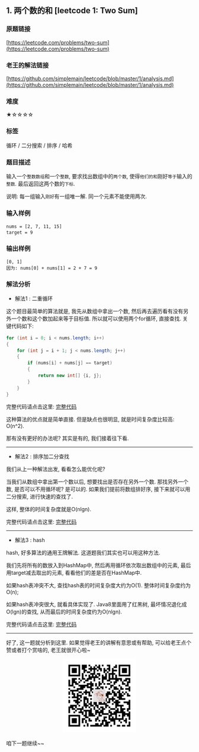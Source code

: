 ## 1. 两个数的和 [leetcode 1: Two Sum]

### 原题链接

[https://leetcode.com/problems/two-sum](https://leetcode.com/problems/two-sum)


### 老王的解法链接
[https://github.com/simplemain/leetcode/blob/master/1/analysis.md](https://github.com/simplemain/leetcode/blob/master/1/analysis.md)

### 难度

★☆☆☆☆

### 标签

循环 / 二分搜索 / 排序 / 哈希

### 题目描述

输入一个`整数数组`和一个`整数`, 要求找出数组中的`两个数`, 使得`他们的和`刚好`等于`输入的`整数`. 最后返回这两个数的`下标`.

说明: 每一组输入`刚好`有一组唯一解. 同一个元素不能使用两次.

### 输入样例

```
nums = [2, 7, 11, 15]
target = 9
```

### 输出样例

```
[0, 1]
因为: nums[0] + nums[1] = 2 + 7 = 9
```

### 解法分析

* 解法1 : 二重循环

这个题目最简单的算法就是, 我先从数组中拿出一个数, 然后再去遍历看有没有另外一个数和这个数加起来等于目标值. 所以就可以使用两个for循环, 直接查找. 关键代码如下:

```java
for (int i = 0; i < nums.length; i++)
{
    for (int j = i + 1; j < nums.length; j++)
    {
        if (nums[i] + nums[j] == target)
        {
            return new int[] {i, j};
        }
    }
}
```

完整代码请点击这里: [完整代码](Solution1.java)

这种算法的优点就是简单直接. 但是缺点也很明显, 就是时间复杂度比较高: O(n^2).

那有没有更好的办法呢? 其实是有的, 我们接着往下看.

---

* 解法2 : 排序加二分查找

我们从上一种解法出发, 看看怎么能优化呢? 

当我们从数组中拿出第一个数以后, 想要找出是否存在另外一个数. 那找另外一个数, 是否可以不用循环呢? 是可以的. 如果我们提前将数组排好序, 接下来就可以用二分搜索, 进行快速的查找了. 

这样, 整体的时间复杂度就是O(nlgn).

完整代码请点击这里: [完整代码](Solution2.java)

---

* 解法3 : hash

hash, 好多算法的通用王牌解法. 这道题我们其实也可以用这种方法.

我们先将所有的数放入到HashMap中, 然后再用循环依次取出数组中的元素, 最后用target减去取出的元素, 看看他们的差是否在HashMap中.

如果hash表冲突不大, 查找hash表的时间复杂度大约为O(1). 整体时间复杂度约为O(n);

如果hash表冲突很大, 就看具体实现了. Java8里面用了红黑树, 最坏情况退化成O(lgn)的查找, 从而最后的时间复杂度约为O(nlgn).

完整代码请点击这里: [完整代码](Solution3.java)

---

好了, 这一题就分析到这里. 如果觉得老王的讲解有意思或有帮助, 可以给老王点个赞或者打个赏啥的, 老王就很开心啦~

<div align="center"><img src="https://github.com/simplemain/leetcode/blob/master/qrcode_pay.min.jpg" width="200" height="200" /></div>

咱下一题继续~~
